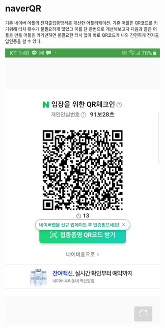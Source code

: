 # naverQR

기존 네이버 어플의 전자출입증명서를 개선한 어플리케이션.
기존 어플은 QR코드를 키기위해 터치 횟수가 불필요하게 많았고 이를 단 한번으로 개선해보고자 다음과 같은 어플을 만듦 어플을 키기만하면 불필요한 터치 없이 
바로 QR코드가 나와 간편하게 전자출입인증을 할 수 있다.

![preview](./main.jpg)
